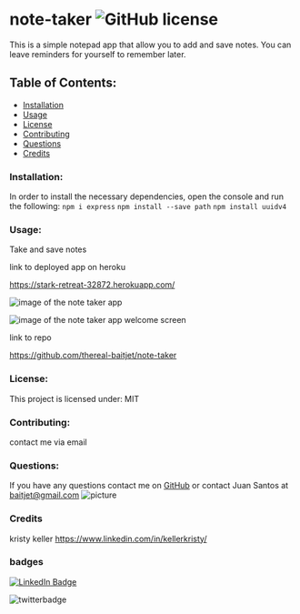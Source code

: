 # note-taker  ![GitHub license](https://img.shields.io/github/license/Naereen/StrapDown.js.svg)
  This is a simple notepad app that allow you to add and save notes.
  You can leave reminders for yourself to remember later.

  ## Table of Contents:
  * [Installation](#installation)
  * [Usage](#usage)
  * [License](#license)
  * [Contributing](#contributing)
  * [Questions](#questions)
  * [Credits](#credits)
  ### Installation:
  In order to install the necessary dependencies, open the console and run the following:
  ```npm i express``` ```npm install --save path``` ```npm install uuidv4```
  ### Usage: 
  Take and save notes 

  link to deployed app on heroku

  https://stark-retreat-32872.herokuapp.com/

  ![image of the note taker app](https://github.com/thereal-baitjet/note-taker/blob/main/2021-05-28-15-02-stark-retreat-32872.herokuapp.com.png "note taker app")

  ![image of the note taker app welcome screen](https://github.com/thereal-baitjet/note-taker/blob/main/2021-05-28-15-14-stark-retreat-32872.herokuapp.com.png "front of the app")

  link to repo

  https://github.com/thereal-baitjet/note-taker
  
  ### License:
  This project is licensed under:
  MIT
  ### Contributing: 
  contact me via email 
  
  ### Questions:
  If you have any questions contact me on [GitHub](https://github.com/thereal-baitjet) or contact 
  Juan Santos at baitjet@gmail.com
  ![picture](https://github.com/thereal-baitjet.png?size=80)

   ### Credits 
   kristy keller https://www.linkedin.com/in/kellerkristy/
   
   ### badges
  [![LinkedIn Badge](https://img.shields.io/badge/LinkedIn-Profile-informational?style=flat&logo=linkedin&logoColor=red&color=0D76A8)](https://www.linkedin.com/in/juan-santos-8380b0186/)


  ![twitterbadge](https://img.shields.io/twitter/url?logoColor=red&style=social&url=https%3A%2F%2Ftwitter.com%2FBaitjet4)
